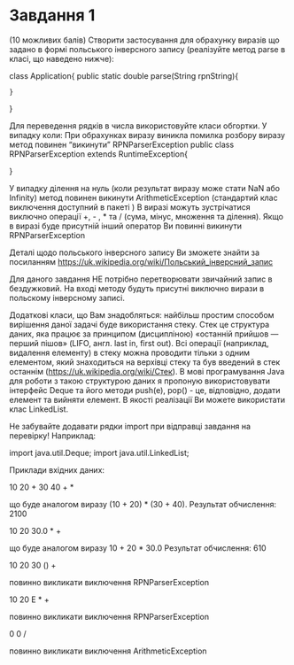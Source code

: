 # Завдання 1

(10 можливих балів)
Створити застосування для обрахунку виразів що задано в формі польського інверсного запису (реалізуйте метод parse в класі, що наведено нижче):

class Application{
	public static double parse(String rpnString){

	}
}

Для переведення рядків в числа використовуйте класи обгортки.
У випадку коли:
При обрахунках виразу виникла помилка розбору виразу метод повинен “викинути” RPNParserException
public class RPNParserException extends RuntimeException{

}

У випадку ділення на нуль (коли результат виразу може стати NaN або Infinity) метод повинен викинути ArithmeticException (стандартий клас виключення доступний в пакеті )
В виразі можуть зустрічатися виключно операції +, - , * та / (сума, мінус, множення та ділення). Якщо в виразі буде присутній інший оператор Ви повинні викинути RPNParserException

Деталі щодо польського інверсного запису Ви зможете знайти за посиланням https://uk.wikipedia.org/wiki/Польський_інверсний_запис

Для даного завдання НЕ потрібно перетворювати звичайний запис в бездужковий. На вході методу будуть присутні виключно вирази в польскому інверсному записі.

Додаткові класи, що Вам знадобляться: найбільш простим способом вирішення даної задачі буде використання стеку. Стек це структура даних, яка працює за принципом (дисципліною) «останній прийшов — перший пішов» (LIFO, англ. last in, first out). Всі операції (наприклад, видалення елементу) в стеку можна проводити тільки з одним елементом, який знаходиться на верхівці стеку та був введений в стек останнім (https://uk.wikipedia.org/wiki/Стек). В мові програмування Java для роботи з такою структурою даних я пропоную використовувати інтерфейс Deque та його методи push(e), pop() - це, відповідно, додати елемент та вийняти елемент. В якості реалізації Ви можете використати клас LinkedList.

Не забувайте додавати рядки import при відправці завдання на перевірку!
Наприклад:

import java.util.Deque;
import java.util.LinkedList;

Приклади вхідних даних:

10 20 + 30 40 + *

що буде аналогом виразу (10 + 20) * (30 + 40).
Результат обчислення: 2100

10 20 30.0 * +

що буде аналогом виразу 10 + 20 * 30.0
Результат обчислення: 610

10 20 30 () +

повинно викликати виключення RPNParserException

10 20 Е * +

повинно викликати виключення RPNParserException

0 0 /

повинно викликати виключення ArithmeticException